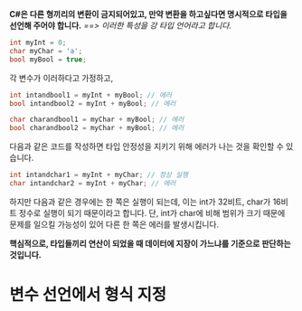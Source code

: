 **C#은 다른 형끼리의 변환이 금지되어있고, 만약 변환을 하고싶다면 명시적으로 타입을 선언해 주어야 합니다.**
_==> 이러한 특성을 강 타입 언어라고 합니다._

```cs
int myInt = 0;
char myChar = 'a';
bool myBool = true;
```
각 변수가 이러하다고 가정하고,

```cs
int intandbool1 = myInt + myBool; // 에러
bool intandbool2 = myInt + myBool; // 에러

char charandbool1 = myChar + myBool; // 에러
bool charandbool2 = myChar + myBool; // 에러
```
다음과 같은 코드를 작성하면 타입 안정성을 지키기 위해 에러가 나는 것을 확인할 수 있습니다.

```cs
int intandchar1 = myInt + myChar; // 정상 실행
char intandchar2 = myInt + myChar; // 에러
```
하지만 다음과 같은 경우에는 한 쪽은 실행이 되는데,
이는 int가 32비트, char가 16비트 정수로 실행이 되기 때문이라고 합니다.
단, int가 char에 비해 범위가 크기 때문에 문제를 일으킬 가능성이 있어 다른 한 쪽은 에러를 발생시킵니다.

**핵심적으로, 타입들끼리 연산이 되었을 때 데이터에 지장이 가느냐를 기준으로 판단하는 것입니다.**

# 변수 선언에서 형식 지정
